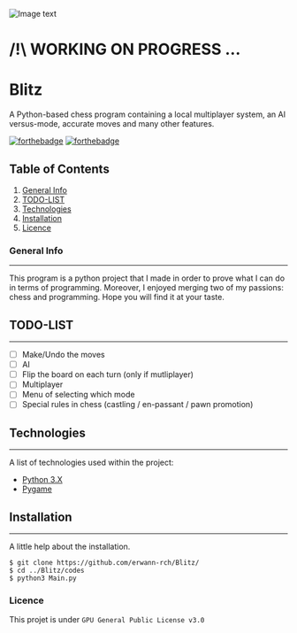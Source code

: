 ![Image text](https://github.com/erwann-rch/Blitz/main/banner.jpg)

# /!\ WORKING ON PROGRESS ...

# Blitz

A Python-based chess program containing a local multiplayer system, an AI versus-mode, accurate moves and many other features.

[![forthebadge](http://forthebadge.com/images/badges/built-with-love.svg)](http://forthebadge.com)  [![forthebadge](http://forthebadge.com/images/badges/powered-by-electricity.svg)](http://forthebadge.com)

## Table of Contents

1. [General Info](#general-info)
2. [TODO-LIST](#todo-list)
3. [Technologies](#technologies)
4. [Installation](#installation)
5. [Licence](#licence)

### General Info
***
This program is a python project that I made in order to prove what I can do in terms of programming.
Moreover, I enjoyed merging two of my passions: chess and programming. Hope you will find it at your taste.

## TODO-LIST 
***
- [ ] Make/Undo the moves
- [ ] AI
- [ ] Flip the board on each turn (only if mutliplayer)
- [ ] Multiplayer
- [ ] Menu of selecting which mode
- [ ] Special rules in chess (castling / en-passant / pawn promotion)
 
## Technologies
***
A list of technologies used within the project:
* [Python 3.X](https://www.python.org) 
* [Pygame](https://www.pygame.org/docs/)

## Installation
***
A little help about the installation. 
```
$ git clone https://github.com/erwann-rch/Blitz/
$ cd ../Blitz/codes
$ python3 Main.py
```

### Licence

This projet is under ```GPU General Public License v3.0```
